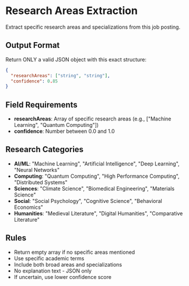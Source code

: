 # Research Areas Extraction

Extract specific research areas and specializations from this job posting.

## Output Format

Return ONLY a valid JSON object with this exact structure:

```json
{
  "researchAreas": ["string", "string"],
  "confidence": 0.85
}
```

## Field Requirements

- **researchAreas**: Array of specific research areas (e.g., ["Machine Learning", "Quantum Computing"])
- **confidence**: Number between 0.0 and 1.0

## Research Categories

- **AI/ML**: "Machine Learning", "Artificial Intelligence", "Deep Learning", "Neural Networks"
- **Computing**: "Quantum Computing", "High Performance Computing", "Distributed Systems"
- **Sciences**: "Climate Science", "Biomedical Engineering", "Materials Science"
- **Social**: "Social Psychology", "Cognitive Science", "Behavioral Economics"
- **Humanities**: "Medieval Literature", "Digital Humanities", "Comparative Literature"

## Rules

- Return empty array if no specific areas mentioned
- Use specific academic terms
- Include both broad areas and specializations
- No explanation text - JSON only
- If uncertain, use lower confidence score
